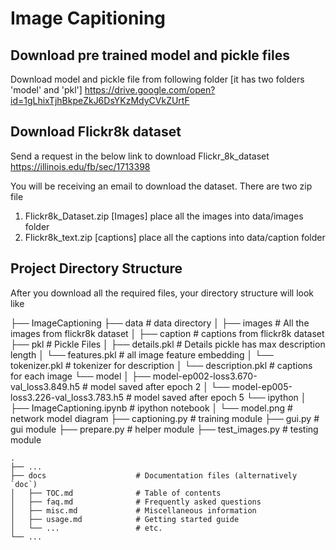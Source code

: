 # Image Capitioning

## Download pre trained model and pickle files
Download model and pickle file from following folder [it has two folders 'model' and 'pkl']
https://drive.google.com/open?id=1gLhixTjhBkpeZkJ6DsYKzMdyCVkZUrtF

## Download Flickr8k dataset
Send a request in the below link to download Flickr_8k_dataset
https://illinois.edu/fb/sec/1713398

You will be receiving an email to download the dataset. There are two zip file
1. Flickr8k_Dataset.zip [Images] place all the images into data/images folder
2. Flickr8k_text.zip [captions] place all the captions into data/caption folder

## Project Directory Structure
After you download all the required files, your directory structure will look like


├── ImageCaptioning
    ├── data                    # data directory
    │   ├── images              # All the images from flickr8k dataset
    │   ├── caption             # captions from flickr8k dataset
    ├── pkl                     # Pickle Files
    │   ├── details.pkl            # Details pickle has max description length
    │   └── features.pkl           # all image feature embedding
    │   └── tokenizer.pkl          # tokenizer for description
    │   └── description.pkl        # captions for each image
    └── model
    │   ├── model-ep002-loss3.670-val_loss3.849.h5            # model saved after epoch 2
    │   └── model-ep005-loss3.226-val_loss3.783.h5            # model saved after epoch 5
    └── ipython
    │   ├── ImageCaptioning.ipynb           # ipython notebook
    │   └── model.png                       # network model diagram
    ├── captioning.py           # training module
    ├── gui.py                  # gui module
    ├── prepare.py              # helper module
    ├── test_images.py          # testing module
    


    .
    ├── ...
    ├── docs                    # Documentation files (alternatively `doc`)
    │   ├── TOC.md              # Table of contents
    │   ├── faq.md              # Frequently asked questions
    │   ├── misc.md             # Miscellaneous information
    │   ├── usage.md            # Getting started guide
    │   └── ...                 # etc.
    └── ...
